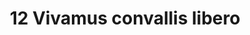 ---
title: 12 Vivamus convallis libero
image: 38.jpg
thumbnail: 38.jpg
caption: 12 Sed velit lacus, laoreet at venenatis convallis in lorem tincidunt.
---
